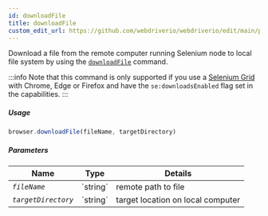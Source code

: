```yaml
---
id: downloadFile
title: downloadFile
custom_edit_url: https://github.com/webdriverio/webdriverio/edit/main/packages/webdriverio/src/commands/browser/downloadFile.ts
---
```


Download a file from the remote computer running Selenium node to local file system
by using the [`downloadFile`](https://webdriver.io/docs/api/selenium#downloadFile) command.

:::info
Note that this command is only supported if you use a
[Selenium Grid](https://www.selenium.dev/documentation/en/grid/) with Chrome, Edge or Firefox
and have the `se:downloadsEnabled` flag set in the capabilities.
:::

##### Usage

```js
browser.downloadFile(fileName, targetDirectory)
```

##### Parameters

<table>
  <thead>
    <tr>
      <th>Name</th><th>Type</th><th>Details</th>
    </tr>
  </thead>
  <tbody>
    <tr>
      <td><code><var>fileName</var></code></td>
      <td>`string`</td>
      <td>remote path to file</td>
    </tr>
    <tr>
      <td><code><var>targetDirectory</var></code></td>
      <td>`string`</td>
      <td>target location on local computer</td>
    </tr>
  </tbody>
</table>

